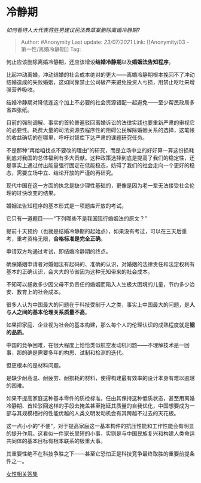 # 冷静期
*如何看待人大代表蒋胜男建议民法典草案删除离婚冷静期?*

> Author: #Anonymity
> Last update: *23/07/2021*
> Link: [[Anonymity/03 - 第一性/离婚冷静期]]
> Tag:

何止应该删除离婚冷静期，还应该增设**结婚冷静期**以及**婚姻法告知程序**。

比起冲动离婚，冲动结婚的社会成本绝对的更大——离婚冷静期根本挽回不了冲动结婚造成的失败婚姻，这如同靠禁止公司破产来避免投资人亏损，用禁止呕吐来增强营养吸收。

结婚冷静期对降低连这个加上不必要的社会资源错配一起避免——至少帮民政局多省四张纸。

目前的强制调解、事实的首轮普遍驳回离婚诉讼的法律实践也要重新严肃的审视它的必要性。耗费大量的司法资源去程序性的阻碍公民解除婚姻关系的选择，这笔帐的收益确切的在哪里，呼吁对智库下达严肃的课题研究任务。

不是那种“再给咱找点不要改的理由”的研究，而是立场中立的好好算一算这份损耗到底对我国的总体福利有多大贡献。这种政策选择到底是提高了我们的稳定性，还是事实上通过付出能量强行固定在低能稳态，妨碍了我们的社会走向一个更好的稳态，需要立场中立、结论开放的严谨的再研究。

现代中国在这一方面的执念是缺少理性基础的，更像是因为老一辈无法接受社会伦理的过快改变的结果。

婚姻法告知程序的基本形式是一项题库开放的考试。

它只有一道题目——“下列哪些不是我国现行婚姻法的原文？”

提前十天预约（也就是结婚冷静期的起始点），如果没有考过，可以在三天后重考，重考资格无限，**合格标准是完全正确**。

申请双方均通过考试，即结婚冷静期的终点。

确保婚姻申请者对婚姻法有起码的、准确的认识，对婚姻的法律责任和法定权利有基本的正确认识，会大大的节省因为这种无知带来的社会成本。

不知可以拯救多少因父母不负责任的婚姻而陷入人生极大困境的儿童，节约多少治安、教育上的社会成本。

很多人认为中国最大的问题在于科技受制于人之类，事实上中国最大的问题，是**人与人之间的基本伦理关系质量不高**。

如果把家庭、企业视为社会的基本构建，那么每个人的伦理认识的成熟程度就是**钢的品质**。

中国的竞争困难，在很大程度上恰恰类似航空发动机问题——不理解技术是一回事，那的确是需要多年的构思、试制和检测的迭代。

但更根本的是材料问题。

是缺少耐高温、耐疲劳、耐损耗的材料，使得构建最有效率的设计本身有难以逾越的困难。

如果不提高家庭这种基本零件的质检标准，任由其保持这种低质状态，甚至用离婚冷静期、首轮驳回这样的手段去掩盖甚至拖延其质量的自我优化，中国想要成为一部与其规模相衬的性能优越的人类文明发动机会有其跨越不过去的天花板。

这一点小小的“不便”，对于提高家庭这一基本构件的抗压性能和工作性能会有明显的提升作用。这看似一件家长里短的小事，实则是与中国民族复兴和构建人类命运共同体的基本目标有根本联系的极重大事。

其重要性绝不在科技争胜之下——甚至它恐怕正是科技竞争最终取胜的重要前提条件之一。

[女性相关答集](https://zhihu.com/collection/369876193)
